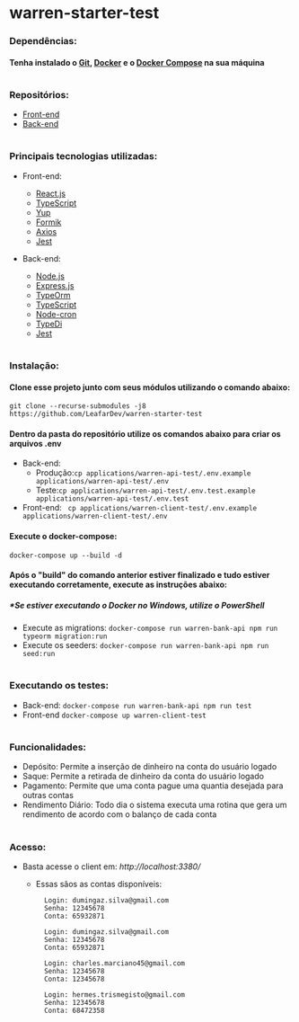 # warren-starter-test

### Dependências:

#### Tenha instalado o [Git](https://git-scm.com/downloads), [Docker](https://docs.docker.com/engine/install/) e o [Docker Compose](https://docs.docker.com/compose/install/) na sua máquina

#

### Repositórios:

* [Front-end](https://github.com/LeafarDev/warren-client-test/blob/main/README.md)
* [Back-end](https://github.com/LeafarDev/warren-api-test/blob/main/README.md)

#
### Principais tecnologias utilizadas:

* Front-end:
    * [React.js](https://reactjs.org/)
    * [TypeScript](https://www.typescriptlang.org/)
    * [Yup](https://github.com/jquense/yup)
    * [Formik](https://formik.org/)
    * [Axios](https://github.com/axios/axios)
    * [Jest](https://jestjs.io/)
    
* Back-end:
    * [Node.js](https://nodejs.org/en/)
    * [Express.js](https://expressjs.com/)
    * [TypeOrm](https://typeorm.io/#/)
    * [TypeScript](https://www.typescriptlang.org/)
    * [Node-cron](https://github.com/kelektiv/node-cron)
    * [TypeDi](https://github.com/typestack/typedi)
    * [Jest](https://jestjs.io/)
#
### Instalação:

#### Clone esse projeto junto com seus módulos utilizando o comando abaixo:

```git clone --recurse-submodules -j8 https://github.com/LeafarDev/warren-starter-test```

#### Dentro da pasta do repositório utilize os comandos abaixo para criar os arquivos .env

* Back-end:
    * Produção:``` cp applications/warren-api-test/.env.example applications/warren-api-test/.env ```
    * Teste:``` cp applications/warren-api-test/.env.test.example applications/warren-api-test/.env.test ```
* Front-end:
  ``` cp applications/warren-client-test/.env.example applications/warren-client-test/.env```

#### Execute o docker-compose:

```docker-compose up --build -d```

#### Após o "build" do comando anterior estiver finalizado e tudo estiver executando corretamente, execute as instruções abaixo:

##### *Se estiver executando o Docker no Windows, utilize o PowerShell

* Execute as migrations: ```docker-compose run warren-bank-api npm run typeorm migration:run```
* Execute os seeders: ```docker-compose run warren-bank-api npm run seed:run```

#

### Executando os testes:

* Back-end: ```docker-compose run warren-bank-api npm run test```
* Front-end ```docker-compose up warren-client-test```

#

### Funcionalidades:

* Depósito: Permite a inserção de dinheiro na conta do usuário logado
* Saque: Permite a retirada de dinheiro da conta do usuário logado
* Pagamento: Permite que uma conta pague uma quantia desejada para outras contas
* Rendimento Diário: Todo dia o sistema executa uma rotina que gera um rendimento de acordo com o balanço de cada conta

#

### Acesso:

* Basta acesse o client em: *http://localhost:3380/*
    * Essas sãos as contas disponíveis:
      ```
        Login: dumingaz.silva@gmail.com
        Senha: 12345678
        Conta: 65932871
      ```

      ```
        Login: dumingaz.silva@gmail.com
        Senha: 12345678
        Conta: 65932871
      ```

      ```
        Login: charles.marciano45@gmail.com
        Senha: 12345678
        Conta: 12345678
      ```

      ```
        Login: hermes.trismegisto@gmail.com
        Senha: 12345678
        Conta: 68472358
      ```
